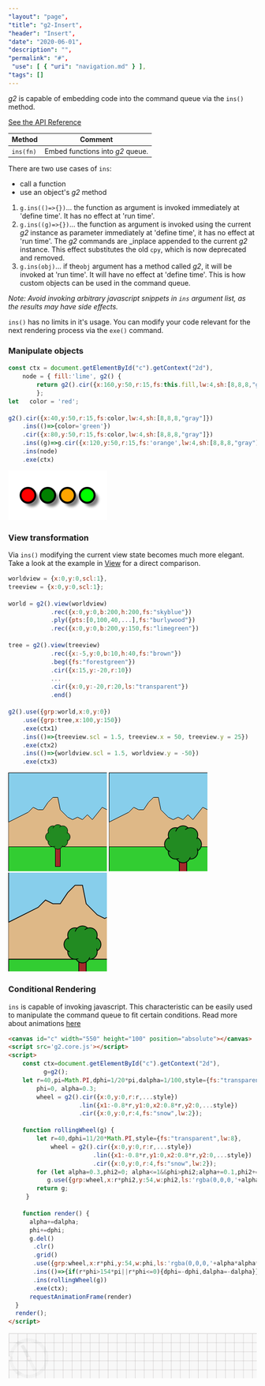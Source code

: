 ```yaml
---
"layout": "page",
"title": "g2-Insert",
"header": "Insert",
"date": "2020-06-01",
"description": "",
"permalink": "#",
 "use": [ { "uri": "navigation.md" } ],
"tags": []
---
```



_g2_ is capable of embedding code into the command queue via the `ins()` method.

[See the API Reference](https://github.com/goessner/g2/blob/master/docs/api/g2.core.md#g2+ins)

Method | Comment
-------- |-------
`ins(fn)` | Embed functions into _g2_ queue.

There are two use cases of `ins`:
* call a function
* use an object's _g2_ method

1. `g.ins(()=>{})`... the function as argument is invoked immediately at 'define time'.
    It has no effect at 'run time'.
2.  `g.ins((g)=>{})`... the function as argument is invoked using the current _g2_ instance as parameter immediately at 'define time', it has no effect at 'run time'.
The _g2_ commands are _inplace appended to the current _g2_ instance.
This effect substitutes the old `cpy`, which is now deprecated and removed.
3. `g.ins(obj)`... if the`obj` argument has a method called _g2_, it will be invoked at 'run time'. It will have no effect at 'define time'. This is how custom objects can be used in the command queue.

_Note: Avoid invoking arbitrary javascript snippets in `ins` argument list, as the results may have side effects._

`ins()` has no limits in it's usage. You can modify your code relevant for the next rendering process via the `exe()` command.

### Manipulate objects

```javascript
const ctx = document.getElementById("c").getContext("2d"),
    node = { fill:'lime', g2() {
        return g2().cir({x:160,y:50,r:15,fs:this.fill,lw:4,sh:[8,8,8,"gray"]})}
        };
let   color = 'red';

g2().cir({x:40,y:50,r:15,fs:color,lw:4,sh:[8,8,8,"gray"]})
    .ins(()=>{color='green'})
    .cir({x:80,y:50,r:15,fs:color,lw:4,sh:[8,8,8,"gray"]})
    .ins((g)=>g.cir({x:120,y:50,r:15,fs:'orange',lw:4,sh:[8,8,8,"gray"]}))
    .ins(node)
    .exe(ctx)
```
![circles](img/circles.png)

### View transformation

Via `ins()` modifying the current view state becomes much more elegant.
Take a look at the example in [View](./view) for a direct comparison.

```javascript
worldview = {x:0,y:0,scl:1},
treeview = {x:0,y:0,scl:1};

world = g2().view(worldview)
            .rec({x:0,y:0,b:200,h:200,fs:"skyblue"})
            .ply({pts:[0,100,40,...],fs:"burlywood"})
            .rec({x:0,y:0,b:200,y:150,fs:"limegreen"})

tree = g2().view(treeview)
            .rec({x:-5,y:0,b:10,h:40,fs:"brown"})
            .beg({fs:"forestgreen"})
            .cir({x:15,y:-20,r:10})
            ...
            .cir({x:0,y:-20,r:20,ls:"transparent"})
            .end()

g2().use({grp:world,x:0,y:0})
    .use({grp:tree,x:100,y:150})
    .exe(ctx1)
    .ins(()=>{treeview.scl = 1.5, treeview.x = 50, treeview.y = 25})
    .exe(ctx2)
    .ins(()=>{worldview.scl = 1.5, worldview.y = -50})
    .exe(ctx3)
```
![view-1](img/view-1.png) ![view-2](img/view-6.png) ![view-3](img/view-7.png)

### Conditional Rendering

`ins` is capable of invoking javascript. This characteristic can be easily used to manipulate the command queue to fit certain conditions. Read more about animations [here](https://github.com/goessner/g2/wiki/animation)

```html
<canvas id="c" width="550" height="100" position="absolute"></canvas>
<script src='g2.core.js'></script>
<script>
    const ctx=document.getElementById("c").getContext("2d"),
          g=g2();
    let r=40,pi=Math.PI,dphi=1/20*pi,dalpha=1/100,style={fs:"transparent",lw:8},
        phi=0, alpha=0.3;
        wheel = g2().cir({x:0,y:0,r:r,...style})
                    .lin({x1:-0.8*r,y1:0,x2:0.8*r,y2:0,...style})
                    .cir({x:0,y:0,r:4,fs:"snow",lw:2});

    function rollingWheel(g) {
        let r=40,dphi=11/20*Math.PI,style={fs:"transparent",lw:8},
            wheel = g2().cir({x:0,y:0,r:r,...style})
                        .lin({x1:-0.8*r,y1:0,x2:0.8*r,y2:0,...style})
                        .cir({x:0,y:0,r:4,fs:"snow",lw:2});
        for (let alpha=0.3,phi2=0; alpha<=1&&phi>phi2;alpha+=0.1,phi2+=dphi)
           g.use({grp:wheel,x:r*phi2,y:54,w:phi2,ls:'rgba(0,0,0,'+alpha*alpha*alpha+')'});
        return g;
     }

    function render() {
      alpha+=dalpha;
      phi+=dphi;
      g.del()
       .clr()
       .grid()
       .use({grp:wheel,x:r*phi,y:54,w:phi,ls:'rgba(0,0,0,'+alpha*alpha*alpha+')'})
       .ins(()=>{if(r*phi>154*pi||r*phi<=0){dphi=-dphi,dalpha=-dalpha}})
       .ins(rollingWheel(g))
       .exe(ctx);
      requestAnimationFrame(render)
  }
  render();
</script>
```
![insert_anim](img/insert_anim.gif)